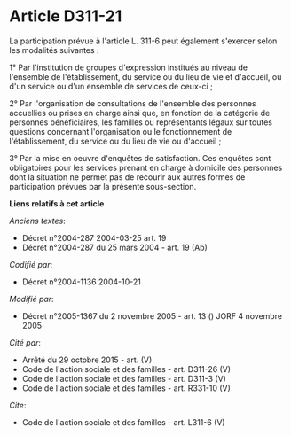 # Article D311-21

La participation prévue à l'article L. 311-6 peut également s'exercer selon les modalités suivantes : 

1° Par l'institution de groupes d'expression institués au niveau de l'ensemble de l'établissement, du service ou du lieu de
vie et d'accueil, ou d'un service ou d'un ensemble de services de ceux-ci ; 

2° Par l'organisation de consultations de l'ensemble des personnes accuellies ou prises en charge ainsi que, en fonction de
la catégorie de personnes bénéficiaires, les familles ou représentants légaux sur toutes questions concernant l'organisation
ou le fonctionnement de l'établissement, du service ou du lieu de vie ou d'accueil ; 

3° Par la mise en oeuvre d'enquêtes de satisfaction. Ces enquêtes sont obligatoires pour les services prenant en charge à
domicile des personnes dont la situation ne permet pas de recourir aux autres formes de participation prévues par la présente
sous-section.

**Liens relatifs à cet article**

_Anciens textes_:

  - Décret n°2004-287 2004-03-25 art. 19
  - Décret n°2004-287 du 25 mars 2004 - art. 19 (Ab)

_Codifié par_:

  - Décret n°2004-1136 2004-10-21

_Modifié par_:

  - Décret n°2005-1367 du 2 novembre 2005 - art. 13 () JORF 4 novembre 2005

_Cité par_:

  - Arrêté du 29 octobre 2015 - art. (V)
  - Code de l'action sociale et des familles - art. D311-26 (V)
  - Code de l'action sociale et des familles - art. D311-3 (V)
  - Code de l'action sociale et des familles - art. R331-10 (V)

_Cite_:

  - Code de l'action sociale et des familles - art. L311-6 (V)
